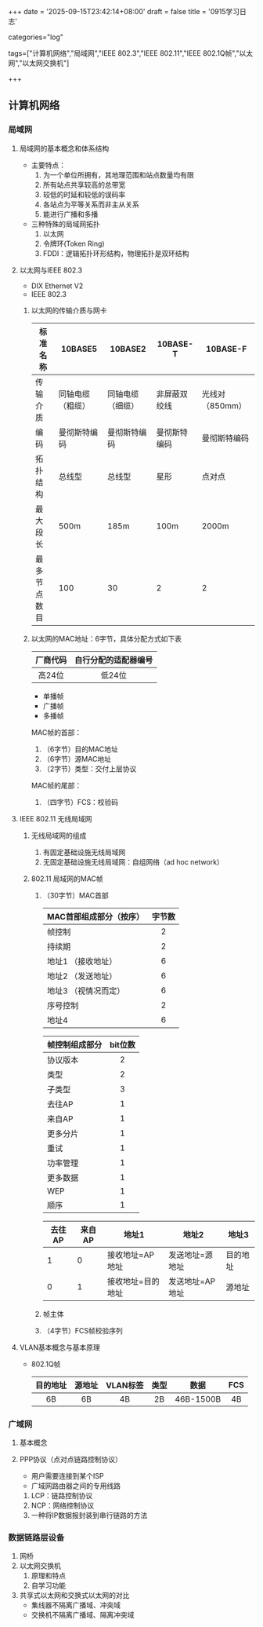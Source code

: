 +++
date = '2025-09-15T23:42:14+08:00'
draft = false
title = '0915学习日志'

categories="log"

tags=["计算机网络","局域网","IEEE 802.3","IEEE 802.11","IEEE 802.1Q帧","以太网","以太网交换机"]

+++

## 计算机网络

### 局域网

1. 局域网的基本概念和体系结构
   * 主要特点：
     1. 为一个单位所拥有，其地理范围和站点数量均有限
     2. 所有站点共享较高的总带宽
     3. 较低的时延和较低的误码率
     4. 各站点为平等关系而非主从关系
     5. 能进行广播和多播
   * 三种特殊的局域网拓扑
     1. 以太网
     2. 令牌环(Token Ring)
     3. FDDI：逻辑拓扑环形结构，物理拓扑是双环结构
   
2. 以太网与IEEE 802.3
   * DIX Ethernet V2
   * IEEE 802.3
   
   1. 以太网的传输介质与网卡
   
      | 标准名称     | 10BASE5          | 10BASE2          | 10BASE-T     | 10BASE-F        |
      | ------------ | ---------------- | ---------------- | ------------ | --------------- |
      | 传输介质     | 同轴电缆（粗缆） | 同轴电缆（细缆） | 非屏蔽双绞线 | 光线对（850mm） |
      | 编码         | 曼彻斯特编码     | 曼彻斯特编码     | 曼彻斯特编码 | 曼彻斯特编码    |
      | 拓扑结构     | 总线型           | 总线型           | 星形         | 点对点          |
      | 最大段长     | 500m             | 185m             | 100m         | 2000m           |
      | 最多节点数目 | 100              | 30               | 2            | 2               |
   
   2. 以太网的MAC地址：6字节，具体分配方式如下表
   
      | 厂商代码 | 自行分配的适配器编号 |
      | :------: | :------------------: |
      |  高24位  |        低24位        |
   
      * 单播帧
      * 广播帧
      * 多播帧
   
      MAC帧的首部：
   
      1. （6字节）目的MAC地址
      2. （6字节）源MAC地址
      3. （2字节）类型：交付上层协议
   
      MAC帧的尾部：
   
      1. （四字节）FCS：校验码

3. IEEE 802.11 无线局域网

   1. 无线局域网的组成

      1. 有固定基础设施无线局域网
      2. 无固定基础设施无线局域网：自组网络（ad hoc network）

   2. 802.11 局域网的MAC帧

      1. （30字节）MAC首部

         | MAC首部组成部分（按序） | 字节数 |
         | :---------------------- | :----: |
         | 帧控制                  |   2    |
         | 持续期                  |   2    |
         | 地址1 （接收地址）      |   6    |
         | 地址2 （发送地址）      |   6    |
         | 地址3  （视情况而定）   |   6    |
         | 序号控制                |   2    |
         | 地址4                   |   6    |

         | 帧控制组成部分 | bit位数 |
         | -------------- | :-----: |
         | 协议版本       |    2    |
         | 类型           |    2    |
         | 子类型         |    3    |
         | 去往AP         |    1    |
         | 来自AP         |    1    |
         | 更多分片       |    1    |
         | 重试           |    1    |
         | 功率管理       |    1    |
         | 更多数据       |    1    |
         | WEP            |    1    |
         | 顺序           |    1    |

         | 去往AP | 来自AP | 地址1             | 地址2           | 地址3    |
         | ------ | ------ | ----------------- | --------------- | -------- |
         | 1      | 0      | 接收地址=AP地址   | 发送地址=源地址 | 目的地址 |
         | 0      | 1      | 接收地址=目的地址 | 发送地址=AP地址 | 源地址   |

         

      2. 帧主体

      3. （4字节）FCS帧校验序列

4. VLAN基本概念与基本原理

   * 802.1Q帧

     | 目的地址 | 源地址 | VLAN标签 | 类型 |   数据    | FCS  |
     | :------: | :----: | :------: | :--: | :-------: | :--: |
     |    6B    |   6B   |    4B    |  2B  | 46B-1500B |  4B  |

### 广域网

1. 基本概念

2. PPP协议（点对点链路控制协议）

   * 用户需要连接到某个ISP
   * 广域网路由器之间的专用线路 

   1. LCP：链路控制协议
   2. NCP：网络控制协议
   3. 一种将IP数据报封装到串行链路的方法



### 数据链路层设备

1. 网桥
2. 以太网交换机
   1. 原理和特点
   2. 自学习功能 
3. 共享式以太网和交换式以太网的对比
   * 集线器不隔离广播域、冲突域
   * 交换机不隔离广播域、隔离冲突域

​      

​      


​      
​       
